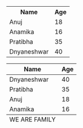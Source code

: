 
<!DOCTYPE html>
<html lang="en">
<head>
    <meta charset="UTF-8">
    <title>Table Tag</title>
</head>
<body>
    <!--Use of Table tag-->
    <table>
        <tr>
            <th>Name</th>
            <th>Age</th>
        </tr>
        <tr>
            <td>Anuj</td>
            <td>18</td>
        </tr>
        <tr>
            <td>Anamika</td>
            <td>16</td>
        </tr>
        <tr>
            <td>Pratibha</td>
            <td>35</td>
        </tr>
        <tr>
            <td>Dnyaneshwar</td>
            <td>40</td>
        </tr>
    </table>
    <table>
        <thead>
            <tr>
                <th>Name</th>
                <th>Age</th>
            </tr>
        </thead>
        <tbody>
            <tr>
                <td>Dnyaneshwar</td>
                <td>40</td>
            </tr>
            <tr>
                <td>Pratibha</td>
                <td>35</td>
            </tr>
            <tr>
                <td>Anuj</td>
                <td>18</td>
            </tr>
            <tr>
                <td>Anamika</td>
                <td>16</td>
            </tr>
        </tbody>
        <tfoot>
            <tr>
                <td>WE ARE FAMILY</td>
            </tr>
        </tfoot>
    </table>

</body>
</html>
